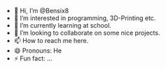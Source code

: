 - 👋 Hi, I’m @Bensix8
- 👀 I’m interested in programming, 3D-Printing etc.
- 🌱 I’m currently learning at school.
- 💞️ I’m looking to collaborate on some nice projects.
- 📫 How to reach me here.
- 😄 Pronouns: He
- ⚡ Fun fact: ...

<!---
Bensix8/Bensix8 is a ✨ special ✨ repository because its `README.md` (this file) appears on your GitHub profile.
You can click the Preview link to take a look at your changes.
--->

